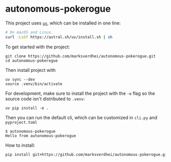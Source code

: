# autonomous-pokerogue

This project uses [`uv`](https://github.com/astral-sh/uv), which can be installed in one line: 
```bash
# On macOS and Linux.
curl -LsSf https://astral.sh/uv/install.sh | sh
```

To get started with the project:

```
git clone https://github.com/marksverdhei/autonomous-pokerogue.git
cd autonomous-pokerogue
```

Then install project with
```
uv sync --dev
source .venv/bin/activate
```

For development, make sure to install the project with the `-e` flag 
so the source code isn't distributed to `.venv`:
```
uv pip install -e .
```

Then you can run the default cli, which can be customized in `cli.py` and `pyproject.toml`  
```
$ autonomous-pokerogue
Hello from autonomous-pokerogue
```

How to install:
```bash
pip install git+https://github.com/marksverdhei/autonomous-pokerogue.git
```
